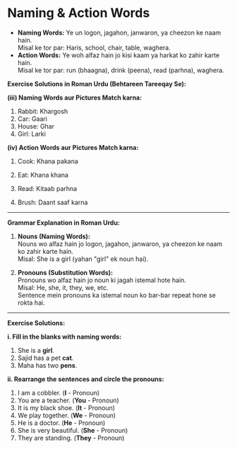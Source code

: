# Naming & Action Words

- **Naming Words:** Ye un logon, jagahon, janwaron, ya cheezon ke naam hain.  
  Misal ke tor par: Haris, school, chair, table, waghera.  
- **Action Words:** Ye woh alfaz hain jo kisi kaam ya harkat ko zahir karte hain.  
  Misal ke tor par: run (bhaagna), drink (peena), read (parhna), waghera.  


**Exercise Solutions in Roman Urdu (Behtareen Tareeqay Se):**

**(iii) Naming Words aur Pictures Match karna:**  
1. Rabbit: Khargosh  
2. Car: Gaari  
3. House: Ghar  
4. Girl: Larki  

**(iv) Action Words aur Pictures Match karna:**  
1. Cook: Khana pakana  
2. Eat: Khana khana  
3. Read: Kitaab parhna  

4. Brush: Daant saaf karna

---

**Grammar Explanation in Roman Urdu:**

1. **Nouns (Naming Words):**  
Nouns wo alfaz hain jo logon, jagahon, janwaron, ya cheezon ke naam ko zahir karte hain.  
Misal: She is a girl (yahan "girl" ek noun hai).  

2. **Pronouns (Substitution Words):**  
Pronouns wo alfaz hain jo noun ki jagah istemal hote hain.  
Misal: He, she, it, they, we, etc.  
Sentence mein pronouns ka istemal noun ko bar-bar repeat hone se rokta hai.  

---

**Exercise Solutions:**

**i. Fill in the blanks with naming words:**  
1. She is a **girl**.  
2. Sajid has a pet **cat**.  
3. Maha has two **pens**.  

**ii. Rearrange the sentences and circle the pronouns:**  
1. I am a cobbler. (**I** - Pronoun)  
2. You are a teacher. (**You** - Pronoun)  
3. It is my black shoe. (**It** - Pronoun)  
4. We play together. (**We** - Pronoun)  
5. He is a doctor. (**He** - Pronoun)  
6. She is very beautiful. (**She** - Pronoun)  
7. They are standing. (**They** - Pronoun)  
